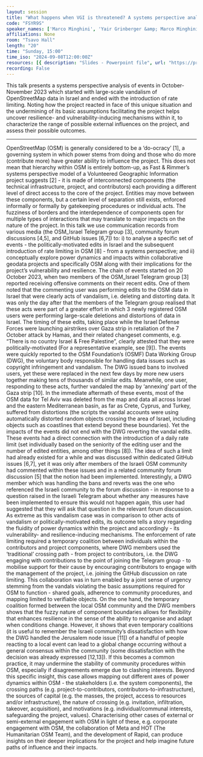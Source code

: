 ```yaml
---
layout: session
title: "What happens when VGI is threatened? A systems perspective analysis of the events behind the introduction of rate limiting in OpenStreetMap"
code: "FSYR9S"
speaker_names: ['Marco Minghini', 'Yair Grinberger &amp; Marco Minghini']
affiliations: None
room: "Tsavo Hall"
length: "20"
time: "Sunday, 15:00"
time_iso: "2024-09-08T12:00:00Z"
resources: [{ description: "Slides - Powerpoint file", url: "https://pretalx.com/media/state-of-the-map-2024-academic-track/submissions/FSYR9S/resources/What_happens_when_VGI_4wABAgL.pptx" },{ description: "Slides - PDF file", url: "https://pretalx.com/media/state-of-the-map-2024-academic-track/submissions/FSYR9S/resources/What_happens_when_VGI__bDuJVwY.pdf" }]
recording: False
---
```


This talk presents a systems perspective analysis of events in October-November 2023 which started with large-scale vandalism of OpenStreetMap data in Israel and ended with the introduction of rate limiting. Noting how the project reacted in face of this unique situation and the undermining of its basic assumptions facilitating the project helps uncover resilience- and vulnerability-inducing mechanisms within it, to characterize the range of possible external influences on the project, and assess their possible outcomes.

<hr>

OpenStreetMap (OSM) is generally considered to be a ‘do-ocracy’ [1], a governing system in which power stems from doing and those who do more (contribute more) have greater ability to influence the project. This does not mean that hierarchy within OSM is entirely bottom-up, as Fast &amp; Rimmer’s systems perspective model of a Volunteered Geographic Information project suggests [2] - it is made of interconnected components (the technical infrastructure, project, and contributors) each providing a different level of direct access to the core of the project. Entities may move between these components, but a certain level of separation still exists, enforced informally or formally by gatekeeping procedures or individual acts. The fuzziness of borders and the interdependence of components open for multiple types of interactions that may translate to major impacts on the nature of the project. In this talk we use communication records from various media (the OSM_Israel Telegram group [3], community forum discussions [4,5], and GitHub issues [6,7]) to: i) to analyse a specific set of events - the politically-motivated edits in Israel and the subsequent introduction of rate limiting in OSM [8] - from a systems perspective; and ii) conceptually explore power dynamics and impacts within collaborative geodata projects and specifically OSM along with their implications for the project’s vulnerability and resilience.
The chain of events started on 20 October 2023, when two members of the OSM_Israel Telegram group [3] reported receiving offensive comments on their recent edits. One of them noted that the commenting user was performing edits to the OSM data in Israel that were clearly acts of vandalism, i.e. deleting and distorting data. It was only the day after that the members of the Telegram group realised that these acts were part of a greater effort in which 3 newly registered OSM users were performing large-scale deletions and distortions of data in Israel. The timing of these edits, taking place while the Israel Defense Forces were launching airstrikes over Gaza strip in retaliation of the 7 October attack by Hamas, and their related changeset comments, e.g. “There is no country Israel &amp; Free Palestine”, clearly attested that they were politically-motivated (For a representative example, see [9]). The events were quickly reported to the OSM Foundation’s (OSMF) Data Working Group (DWG), the voluntary body responsible for handling data issues such as copyright infringement and vandalism. The DWG issued bans to involved users, yet these were replaced in the next few days by more new users together making tens of thousands of similar edits. Meanwhile, one user, responding to these acts, further vandaled the map by ‘annexing’ part of the Gaza strip [10].
	In the immediate aftermath of these events, most of the OSM data for Tel Aviv was deleted from the map and data all across Israel and the eastern Mediterranean basin, as far as Crete, Cyprus, and Turkey, suffered from distortions (the scripts the vandal accounts were using automatically distorted random objects crossing the area of Israel, including objects such as coastlines that extend beyond these boundaries). Yet the impacts of the events did not end with the DWG reverting the vandal edits. These events had a direct connection with the introduction of a daily rate limit (set individually based on the seniority of the editing user and the number of edited entities, among other things [8]). The idea of such a limit had already existed for a while and was discussed within dedicated GitHub issues [6,7], yet it was only after members of the Israeli OSM community had commented within these issues and in a related community forum discussion [5] that the notion had been implemented. Interestingly, a DWG member which was handling the bans and reverts was the one who referenced the Israeli community to the forum discussion - in response to a question raised in the Israeli Telegram about whether any measures have been implemented to ensure this would not happen again, this user had suggested that they will ask that question in the relevant forum discussion. 
As extreme as this vandalism case was in comparison to other acts of vandalism or politically-motivated edits, its outcome tells a story regarding the fluidity of power dynamics within the project and accordingly - its vulnerability- and resilience-inducing mechanisms. The enforcement of rate limiting required a temporary coalition between individuals within the contributors and project components, where DWG members used the ‘traditional’ crossing path - from project to contributors, i.e. the DWG engaging with contributions to the point of joining the Telegram group - to mobilise support for their cause by encouraging contributors to engage with the management of the project, i.e. joining the GitHub discussion on rate limiting. This collaboration was in turn enabled by a joint sense of urgency stemming from the vandals violating the basic assumptions required for OSM to function - shared goals, adherence to community procedures, and mapping limited to verifiable objects. On the one hand, the temporary coalition formed between the local OSM community and the DWG members shows that the fuzzy nature of component boundaries allows for flexibility that enhances resilience in the sense of the ability to reorganise and adapt when conditions change. However, it shows that even temporary coalitions (it is useful to remember the Israeli community’s dissatisfaction with how the DWG handled the Jerusalem node issue [11]) of a handful of people reacting to a local event can lead to a global change occurring without a general consensus within the community (some dissatisfaction with the decision was already expressed [12,13]). If this becomes a common practice, it may undermine the stability of community procedures within OSM, especially if disagreements emerge due to clashing interests. 
Beyond this specific insight, this case allows mapping out different axes of power dynamics within OSM - the stakeholders (i.e. the system components), the crossing paths (e.g. project-to-contributors, contributors-to-infrastructure), the sources of capital (e.g. the masses, the project, access to resources and/or infrastructure), the nature of crossing (e.g. invitation, infiltration, takeover, acquisition), and motivations (e.g. individual/communal interests, safeguarding the project, values). Characterising other cases of external or semi-external engagement with OSM in light of these, e.g. corporate engagement with OSM, the collaboration of Meta and HOT (The Humanitarian OSM Team), and the development of Rapid, can produce insights on their deeper implications for the project and help imagine future paths of influence and their impacts.

